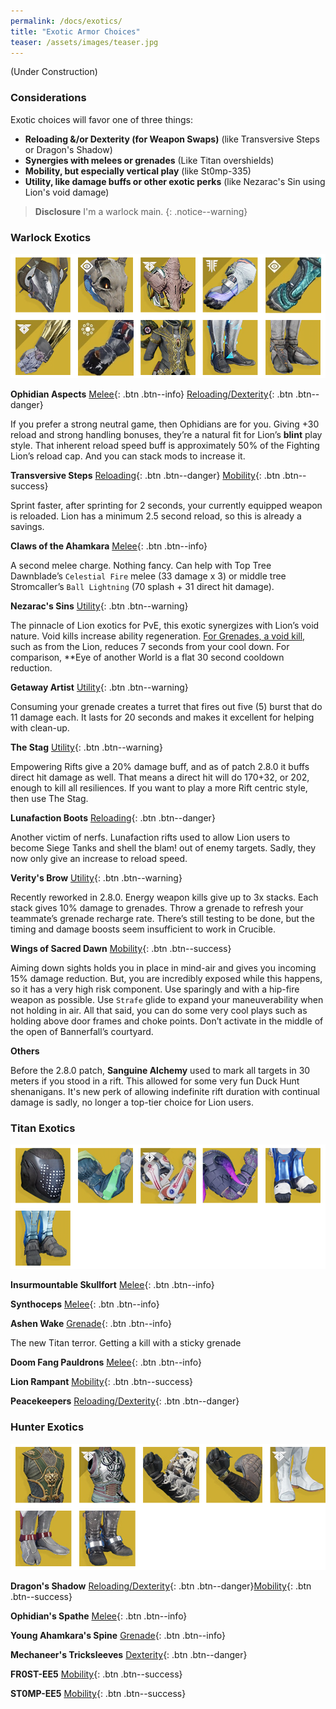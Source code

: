 ```yaml
---
permalink: /docs/exotics/
title: "Exotic Armor Choices"
teaser: /assets/images/teaser.jpg
---
```


(Under Construction)


### Considerations

Exotic choices will favor one of three things:
- **Reloading &/or Dexterity (for Weapon Swaps)** (like Transversive Steps or Dragon's Shadow)
- **Synergies with melees or grenades** (Like Titan overshields)
- **Mobility, but especially vertical play** (like St0mp-335)
- **Utility, like damage buffs or other exotic perks** (like Nezarac's Sin using Lion's void damage)

> **Disclosure** I'm a warlock main.
{: .notice--warning}

### Warlock Exotics

![Warlock Exotics](/assets/images/exotic/warlock.png)

**Ophidian Aspects**
[Melee](#warlock-exotics){: .btn .btn--info} [Reloading/Dexterity](#warlock-exotics){: .btn .btn--danger}

If you prefer a strong neutral game, then Ophidians are for you. Giving +30 reload and strong handling bonuses, they’re a natural fit for Lion’s **blint** play style. That inherent reload speed buff is approximately 50% of the Fighting Lion’s reload cap. And you can stack mods to increase it.

**Transversive Steps**
[Reloading](#warlock-exotics){: .btn .btn--danger} [Mobility](#warlock-exotics){: .btn .btn--success}

Sprint faster, after sprinting for 2 seconds, your currently equipped weapon is reloaded. Lion has a minimum 2.5 second reload, so this is already a savings.

**Claws of the Ahamkara**
[Melee](#warlock-exotics){: .btn .btn--info}

A second melee charge. Nothing fancy. Can help with Top Tree Dawnblade’s `Celestial Fire` melee (33 damage x 3) or middle tree Stromcaller’s `Ball Lightning` (70 splash + 31 direct hit damage). 

**Nezarac's Sins**
[Utility](#warlock-exotics){: .btn .btn--warning}

The pinnacle of Lion exotics for PvE, this exotic synergizes with Lion’s void nature. Void kills increase ability regeneration. [For Grenades, a void kill,]( https://www.reddit.com/r/CruciblePlaybook/comments/9hd3re/best_void_energy_weapons_for_nezarec_sins_voidlock/) such as from the Lion, reduces 7 seconds from your cool down. For comparison, **Eye of another World is a flat 30 second cooldown reduction.

**Getaway Artist**
[Utility](#warlock-exotics){: .btn .btn--warning}

Consuming your grenade creates a turret that fires out five (5) burst that do 11 damage each. It lasts for 20 seconds and makes it excellent for helping with clean-up.

**The Stag**
[Utility](#warlock-exotics){: .btn .btn--warning}

Empowering Rifts give a 20% damage buff, and as of patch 2.8.0 it buffs direct hit damage as well. That means a direct hit will do 170+32, or 202, enough to kill all resiliences. If you want to play a more Rift centric style, then use The Stag.

**Lunafaction Boots**
[Reloading](#warlock-exotics){: .btn .btn--danger}

Another victim of nerfs. Lunafaction rifts used to allow Lion users to become Siege Tanks and shell the blam! out of enemy targets. Sadly, they now only give an increase to reload speed.

**Verity's Brow**
[Utility](#warlock-exotics){: .btn .btn--warning}

Recently reworked in 2.8.0. Energy weapon kills give up to 3x stacks. Each stack gives 10% damage to grenades. Throw a grenade to refresh your teammate’s grenade recharge rate. There’s still testing to be done, but the timing and damage boosts seem insufficient to work in Crucible.

**Wings of Sacred Dawn**
[Mobility](#warlock-exotics){: .btn .btn--success}

Aiming down sights holds you in place in mind-air and gives you incoming 15% damage reduction. But, you are incredibly exposed while this happens, so it has a very high risk component. Use sparingly and with a hip-fire weapon as possible. Use `Strafe` glide to expand your maneuverability when not holding in air. All that said, you can do some very cool plays such as holding above door frames and choke points. Don’t activate in the middle of the open of Bannerfall’s courtyard.

**Others**

Before the 2.8.0 patch, **Sanguine Alchemy** used to mark all targets in 30 meters if you stood in a rift. This allowed for some very fun Duck Hunt shenanigans. It's new perk of allowing indefinite rift duration with continual damage is sadly, no longer a top-tier choice for Lion users.

### Titan Exotics

![Titan Exotics](/assets/images/exotic/titan.png)

**Insurmountable Skullfort**
[Melee](#titan-exotics){: .btn .btn--info}

**Synthoceps**
[Melee](#titan-exotics){: .btn .btn--info}

**Ashen Wake**
[Grenade](#titan-exotics){: .btn .btn--info}

The new Titan terror. Getting a kill with a sticky grenade

**Doom Fang Pauldrons**
[Melee](#titan-exotics){: .btn .btn--info}

**Lion Rampant**
[Mobility](#titan-exotics){: .btn .btn--success}

**Peacekeepers**
[Reloading/Dexterity](#titan-exotics){: .btn .btn--danger}

### Hunter Exotics

![Hunter Exotics](/assets/images/exotic/hunter.png)

**Dragon's Shadow**
[Reloading/Dexterity](#hunter-exotics){: .btn .btn--danger}[Mobility](#hunter-exotics){: .btn .btn--success}

**Ophidian's Spathe**
[Melee](#hunter-exotics){: .btn .btn--info}

**Young Ahamkara's Spine**
[Grenade](#hunter-exotics){: .btn .btn--info}

**Mechaneer's Tricksleeves**
[Dexterity](#hunter-exotics){: .btn .btn--danger}

**FR0ST-EE5**
[Mobility](#hunter-exotics){: .btn .btn--success}

**ST0MP-EE5**
[Mobility](#hunter-exotics){: .btn .btn--success}
